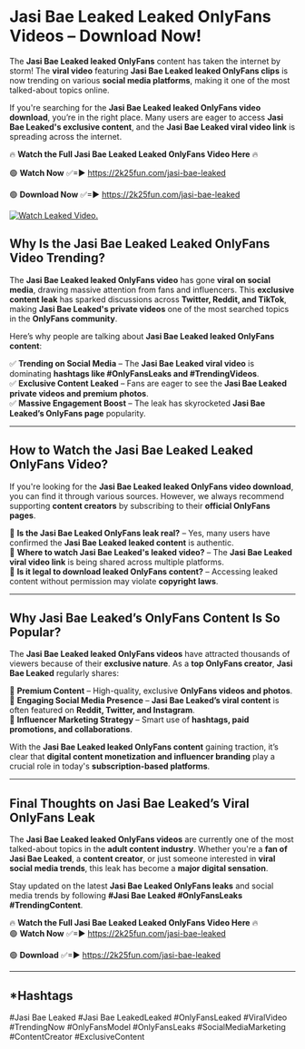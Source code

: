 # Jasi Bae Leaked Leaked OnlyFans Videos – Download Now!

The **Jasi Bae Leaked leaked OnlyFans** content has taken the internet by storm! The **viral video** featuring **Jasi Bae Leaked leaked OnlyFans clips** is now trending on various **social media platforms**, making it one of the most talked-about topics online.  

If you're searching for the **Jasi Bae Leaked leaked OnlyFans video download**, you’re in the right place. Many users are eager to access **Jasi Bae Leaked's exclusive content**, and the **Jasi Bae Leaked viral video link** is spreading across the internet.  

🔥 **Watch the Full Jasi Bae Leaked Leaked OnlyFans Video Here** 🔥  

🟢 **Watch Now** ✅=► https://2k25fun.com/jasi-bae-leaked

🟢 **Download Now** ✅=► https://2k25fun.com/jasi-bae-leaked

[![Watch Leaked Video.](https://miro.medium.com/v2/resize:fit:828/format:webp/1*cilzJN44JGOrTw9NJCrNHA.gif "Watch Leaked Video")](https://2k25fun.com/jasi-bae-leaked)

## **Why Is the Jasi Bae Leaked Leaked OnlyFans Video Trending?**  

The **Jasi Bae Leaked leaked OnlyFans video** has gone **viral on social media**, drawing massive attention from fans and influencers. This **exclusive content leak** has sparked discussions across **Twitter, Reddit, and TikTok**, making **Jasi Bae Leaked's private videos** one of the most searched topics in the **OnlyFans community**.  

Here’s why people are talking about **Jasi Bae Leaked leaked OnlyFans content**:  

✅ **Trending on Social Media** – The **Jasi Bae Leaked viral video** is dominating **hashtags like #OnlyFansLeaks and #TrendingVideos**.  
✅ **Exclusive Content Leaked** – Fans are eager to see the **Jasi Bae Leaked private videos and premium photos**.  
✅ **Massive Engagement Boost** – The leak has skyrocketed **Jasi Bae Leaked’s OnlyFans page** popularity.  

---

## **How to Watch the Jasi Bae Leaked Leaked OnlyFans Video?**  

If you're looking for the **Jasi Bae Leaked leaked OnlyFans video download**, you can find it through various sources. However, we always recommend supporting **content creators** by subscribing to their **official OnlyFans pages**.  

🔹 **Is the Jasi Bae Leaked OnlyFans leak real?** – Yes, many users have confirmed the **Jasi Bae Leaked leaked content** is authentic.  
🔹 **Where to watch Jasi Bae Leaked's leaked video?** – The **Jasi Bae Leaked viral video link** is being shared across multiple platforms.  
🔹 **Is it legal to download leaked OnlyFans content?** – Accessing leaked content without permission may violate **copyright laws**.  

---

## **Why Jasi Bae Leaked’s OnlyFans Content Is So Popular?**  

The **Jasi Bae Leaked leaked OnlyFans videos** have attracted thousands of viewers because of their **exclusive nature**. As a **top OnlyFans creator**, **Jasi Bae Leaked** regularly shares:  

📌 **Premium Content** – High-quality, exclusive **OnlyFans videos and photos**.  
📌 **Engaging Social Media Presence** – **Jasi Bae Leaked’s viral content** is often featured on **Reddit, Twitter, and Instagram**.  
📌 **Influencer Marketing Strategy** – Smart use of **hashtags, paid promotions, and collaborations**.  

With the **Jasi Bae Leaked leaked OnlyFans content** gaining traction, it’s clear that **digital content monetization and influencer branding** play a crucial role in today's **subscription-based platforms**.  

---

## **Final Thoughts on Jasi Bae Leaked’s Viral OnlyFans Leak**  

The **Jasi Bae Leaked leaked OnlyFans videos** are currently one of the most talked-about topics in the **adult content industry**. Whether you're a **fan of Jasi Bae Leaked**, a **content creator**, or just someone interested in **viral social media trends**, this leak has become a **major digital sensation**.  

Stay updated on the latest **Jasi Bae Leaked OnlyFans leaks** and social media trends by following **#Jasi Bae Leaked #OnlyFansLeaks #TrendingContent**.  

🔥 **Watch the Full Jasi Bae Leaked Leaked OnlyFans Video Here** 🔥  
🟢 **Watch Now** ✅=► https://2k25fun.com/jasi-bae-leaked

🟢 **Download** ✅=► https://2k25fun.com/jasi-bae-leaked

---

## *Hashtags
#Jasi Bae Leaked #Jasi Bae LeakedLeaked #OnlyFansLeaked #ViralVideo #TrendingNow #OnlyFansModel #OnlyFansLeaks #SocialMediaMarketing #ContentCreator #ExclusiveContent  